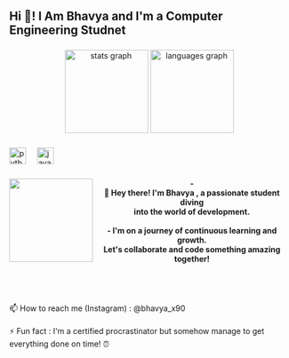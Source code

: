 <h2 align="left">Hi 👋! I Am Bhavya and I'm a Computer Engineering Studnet</h2>

###

<div align="center">
  <img src="https://github-readme-stats.vercel.app/api?username=neuqs90&hide_title=false&hide_rank=false&show_icons=true&include_all_commits=true&count_private=true&disable_animations=false&theme=dracula&locale=en&hide_border=false" height="150" alt="stats graph"  />
  <img src="https://github-readme-stats.vercel.app/api/top-langs?username=neuqs90&locale=en&hide_title=false&layout=compact&card_width=320&langs_count=5&theme=dracula&hide_border=false" height="150" alt="languages graph"  />
</div>

###

<div align="left">
  <img src="https://cdn.jsdelivr.net/gh/devicons/devicon/icons/python/python-original.svg" height="30" alt="python logo"  />
  <img width="12" />
  <img src="https://cdn.jsdelivr.net/gh/devicons/devicon/icons/java/java-original.svg" height="30" alt="java logo"  />
</div>

###

<img align="left" height="150" src="https://media.giphy.com/media/dISk854tQqGKHFm88e/giphy.gif?cid=790b7611ov5ulffzdy3u789ec3aqxf7fegn2mg74p4z30ri0&ep=v1_gifs_search&rid=giphy.gif&ct=g"  />

###

<h4 align="center">- <br>👋 Hey there! I'm Bhavya ,  a passionate student diving <br>into the world of  development. <br><br>- I'm on a journey of continuous learning and growth. <br>Let's collaborate and code something amazing together!</h4>

###

<br clear="both">
<br>
<p align="left">📫 How to reach me (Instagram) : @bhavya_x90 <br><br>⚡ Fun fact : I'm a certified procrastinator but somehow manage to get everything done on time! ⏰</p>

###
